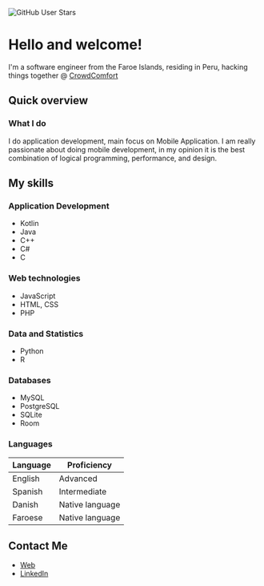 ![GitHub User Stars](https://img.shields.io/github/stars/bardurt?style=plastic)
# Hello and welcome!

I'm a software engineer from the Faroe Islands, residing in Peru, hacking things together @ [CrowdComfort](https://www.crowdcomfort.com/)


## Quick overview

### What I do

I do application development, main focus on Mobile Application. I am really passionate about doing mobile
development, in my opinion it is the best combination of logical programming, performance, and design.

## My skills

### Application Development

- Kotlin
- Java
- C++
- C#
- C

### Web technologies

- JavaScript
- HTML, CSS
- PHP

### Data and Statistics

-  Python
-  R

### Databases
- MySQL
- PostgreSQL
- SQLite
- Room
  

### Languages

| Language      | Proficiency      |
| ------------- | -----------------|
| English       | Advanced         |                             
| Spanish       | Intermediate     |
| Danish        | Native language  |                                                       
| Faroese       | Native language  |            

## Contact Me
- [Web](https://barthur-thomsen.web.app/)
- [LinkedIn](https://www.linkedin.com/in/barthur-thomsen/)
